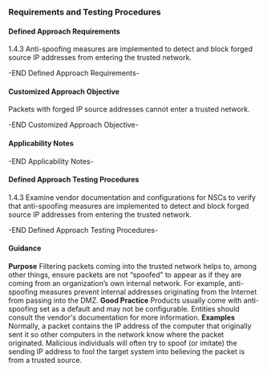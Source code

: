 ### Requirements and Testing Procedures

#### Defined Approach Requirements
1.4.3 Anti-spoofing measures are implemented to detect and block forged source IP addresses from entering the trusted network.

-END Defined Approach Requirements- 
#### Customized Approach Objective
Packets with forged IP source addresses cannot enter a trusted network.

-END Customized Approach Objective- 
#### Applicability Notes



-END Applicability Notes- 
#### Defined Approach Testing Procedures
1.4.3 Examine vendor documentation and configurations for NSCs to verify that anti-spoofing measures are implemented to detect and block forged source IP addresses from entering the trusted network.

-END Defined Approach Testing Procedures- 
#### Guidance
**Purpose**
Filtering packets coming into the trusted network helps to, among other things, ensure packets are not “spoofed” to appear as if they are coming from an organization’s own internal network. For example, anti-spoofing measures prevent internal addresses originating from the Internet from passing into the DMZ.
**Good Practice**
Products usually come with anti-spoofing set as a default and may not be configurable. Entities should consult the vendor's documentation for more information.
**Examples**
Normally, a packet contains the IP address of the computer that originally sent it so other computers in the network know where the packet originated.
Malicious individuals will often try to spoof (or imitate) the sending IP address to fool the target system into believing the packet is from a trusted source.